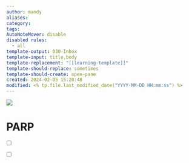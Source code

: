 ```yaml
---
author: mandy
aliases: 
category: 
tags: 
AutoNoteMover: disable
disabled rules:
  - all
template-output: 030-Inbox
template-input: title,body
template-replacement: "[[learning-template]]"
template-should-replace: sometimes
template-should-create: open-pane
created: 2024-02-05 15:28:48
modified: <% tp.file.last_modified_date("YYYY-MM-DD HH:mm:ss") %>
---
```

![](https://pic.sopili.net/pub/emoji/twitter/2/72x72/1f4d6.png)
# PARP

- [ ] []()
- [ ] []()
















